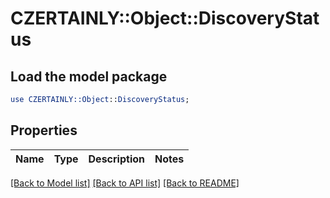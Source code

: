 # CZERTAINLY::Object::DiscoveryStatus

## Load the model package
```perl
use CZERTAINLY::Object::DiscoveryStatus;
```

## Properties
Name | Type | Description | Notes
------------ | ------------- | ------------- | -------------

[[Back to Model list]](../README.md#documentation-for-models) [[Back to API list]](../README.md#documentation-for-api-endpoints) [[Back to README]](../README.md)


